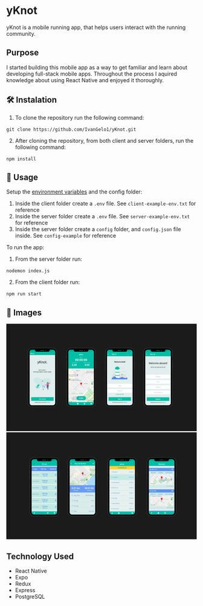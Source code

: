 # yKnot

yKnot is a mobile running app, that helps users interact with the running community.

## Purpose

I started building this mobile app as a way to get familiar and learn about developing full-stack mobile apps. Throughout the process I aquired knowledge about using React Native and enjoyed it thoroughly.

## 🛠 Instalation
1. To clone the repository run the following command:
  ```
  git clone https://github.com/IvanGelo1/yKnot.git
  ```
2. After cloning the repository, from both client and server folders, run the following command:
```
npm install
```

## 🚀 Usage
Setup the [environment variables](https://medium.com/chingu/an-introduction-to-environment-variables-and-how-to-use-them-f602f66d15fa) and the config folder:
1. Inside the client folder create a `.env` file. See `client-example-env.txt` for reference
2. Inside the server folder create a `.env` file. See `server-example-env.txt` for reference
3. Inside the server folder create a `config` folder, and `config.json` file inside. See `config-example` for reference

To run the app:
1. From the server folder run:
  ```
  nodemon index.js
  ```
2. From the client folder run:
  ```
  npm run start
  ```

## 📸 Images
<img src="/assets/yKnot1.png" alt="yKnot"/>
<img src="/assets/yKnot2.png" alt="yKnot"/>

## Technology Used

* React Native
* Expo
* Redux
* Express
* PostgreSQL

